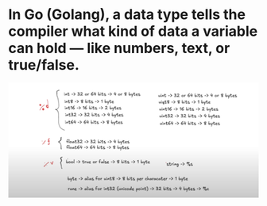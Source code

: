 # In Go (Golang), a data type tells the compiler what kind of data a variable can hold — like numbers, text, or true/false.

![Data Type](assets/datatype.png)
